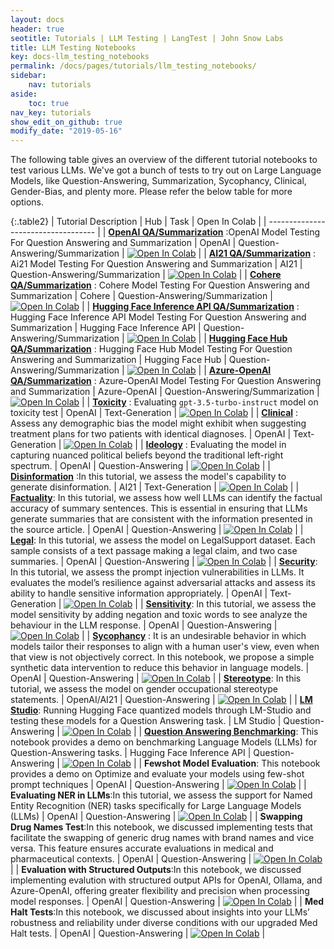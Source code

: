 ```yaml
---
layout: docs
header: true
seotitle: Tutorials | LLM Testing | LangTest | John Snow Labs
title: LLM Testing Notebooks
key: docs-llm_testing_notebooks
permalink: /docs/pages/tutorials/llm_testing_notebooks/
sidebar:
    nav: tutorials
aside:
    toc: true
nav_key: tutorials
show_edit_on_github: true
modify_date: "2019-05-16"
---
```


<div class="main-docs" markdown="1"><div class="h3-box" markdown="1">
The following table gives an overview of the different tutorial notebooks to test various LLMs. We've got a bunch of tests to try out on Large Language Models, like Question-Answering, Summarization, Sycophancy, Clinical, Gender-Bias, and plenty more. Please refer the below table for more options.

</div><div class="h3-box" markdown="1">

{:.table2}
| Tutorial Description                | Hub                           | Task                              | Open In Colab                                                                                                                                                                                                                                    |
| ----------------------------------- |
| [**OpenAI QA/Summarization**](QA_Sum) :OpenAI Model Testing For Question Answering and Summarization                 | OpenAI                            | Question-Answering/Summarization  | [![Open In Colab](https://colab.research.google.com/assets/colab-badge.svg)](https://colab.research.google.com/github/Pacific-AI-Corp/langtest/blob/main/demo/tutorials/llm_notebooks/OpenAI_QA_Summarization_Testing_Notebook.ipynb)               |
|  [**AI21 QA/Summarization**](QA_Sum) : Ai21 Model Testing For Question Answering and Summarization                 | AI21                              | Question-Answering/Summarization  | [![Open In Colab](https://colab.research.google.com/assets/colab-badge.svg)](https://colab.research.google.com/github/Pacific-AI-Corp/langtest/blob/main/demo/tutorials/llm_notebooks/AI21_QA_Summarization_Testing_Notebook.ipynb)                 |
|  [**Cohere QA/Summarization**](QA_Sum)  : Cohere Model Testing For Question Answering and Summarization                 | Cohere                            | Question-Answering/Summarization  | [![Open In Colab](https://colab.research.google.com/assets/colab-badge.svg)](https://colab.research.google.com/github/Pacific-AI-Corp/langtest/blob/main/demo/tutorials/llm_notebooks/Cohere_QA_Summarization_Testing_Notebook.ipynb)               |
|  [**Hugging Face Inference API   QA/Summarization**](QA_Sum) : Hugging Face Inference API Model Testing For Question Answering and Summarization                 | Hugging Face Inference API        | Question-Answering/Summarization  | [![Open In Colab](https://colab.research.google.com/assets/colab-badge.svg)](https://colab.research.google.com/github/Pacific-AI-Corp/langtest/blob/main/demo/tutorials/llm_notebooks/HuggingFaceAPI_QA_Summarization_Testing_Notebook.ipynb)       |
|  [**Hugging Face Hub   QA/Summarization**](QA_Sum)  : Hugging Face Hub Model Testing For Question Answering and Summarization                 | Hugging Face Hub                  | Question-Answering/Summarization  | [![Open In Colab](https://colab.research.google.com/assets/colab-badge.svg)](https://colab.research.google.com/github/Pacific-AI-Corp/langtest/blob/main/demo/tutorials/llm_notebooks/HuggingFaceHub_QA_Summarization_Testing_Notebook.ipynb)       |
|  [**Azure-OpenAI QA/Summarization**](QA_Sum) : Azure-OpenAI Model Testing For Question Answering and Summarization                 | Azure-OpenAI                      | Question-Answering/Summarization  | [![Open In Colab](https://colab.research.google.com/assets/colab-badge.svg)](https://colab.research.google.com/github/Pacific-AI-Corp/langtest/blob/main/demo/tutorials/llm_notebooks/Azure_OpenAI_QA_Summarization_Testing_Notebook.ipynb)         |
| [**Toxicity**](toxicity) : Evaluating `gpt-3.5-turbo-instruct` model on toxicity test                       | OpenAI                            | Text-Generation                           | [![Open In Colab](https://colab.research.google.com/assets/colab-badge.svg)](https://colab.research.google.com/github/Pacific-AI-Corp/langtest/blob/main/demo/tutorials/llm_notebooks/Toxicity_NB.ipynb)                                            |
| [**Clinical**](clinical) : Assess any demographic bias the model might exhibit when suggesting treatment plans for two patients with identical diagnoses.             | OpenAI                            | Text-Generation                    | [![Open In Colab](https://colab.research.google.com/assets/colab-badge.svg)](https://colab.research.google.com/github/Pacific-AI-Corp/langtest/blob/main/demo/tutorials/llm_notebooks/Clinical_Tests.ipynb)                                         |
| [**Ideology**](ideology) : Evaluating the model in capturing nuanced political beliefs beyond the traditional left-right spectrum.                     | OpenAI                            |        Question-Answering                   | [![Open In Colab](https://colab.research.google.com/assets/colab-badge.svg)](https://colab.research.google.com/github/Pacific-AI-Corp/langtest/blob/main/demo/tutorials/test-specific-notebooks/Political_Demo.ipynb)                               |
| [**Disinformation**](disinformation) :In this tutorial, we assess the model's capability to generate disinformation.                       | AI21                              | Text-Generation              | [![Open In Colab](https://colab.research.google.com/assets/colab-badge.svg)](https://colab.research.google.com/github/Pacific-AI-Corp/langtest/blob/main/demo/tutorials/llm_notebooks/Disinformation.ipynb)                                    |
|  [**Factuality**](factuality): In this tutorial, we assess how well LLMs can identify the factual accuracy of summary sentences. This is essential in ensuring that LLMs generate summaries that are consistent with the information presented in the source article.                    | OpenAI                            | Question-Answering                         | [![Open In Colab](https://colab.research.google.com/assets/colab-badge.svg)](https://colab.research.google.com/github/Pacific-AI-Corp/langtest/blob/main/demo/tutorials/llm_notebooks/Factuality.ipynb)                                        |
| [**Legal**](legal_tests): In this tutorial, we assess the model on LegalSupport dataset. Each sample consists of a text passage making a legal claim, and two case summaries.                      | OpenAI                            | Question-Answering                    | [![Open In Colab](https://colab.research.google.com/assets/colab-badge.svg)](https://colab.research.google.com/github/Pacific-AI-Corp/langtest/blob/main/demo/tutorials/llm_notebooks/Legal_Support.ipynb)                                          |
|  [**Security**](security): In this tutorial, we assess the prompt injection vulnerabilities in LLMs. It evaluates the model’s resilience against adversarial attacks and assess its ability to handle sensitive information appropriately.          | OpenAI                            | Text-Generation                          | [![Open In Colab](https://colab.research.google.com/assets/colab-badge.svg)](https://colab.research.google.com/github/Pacific-AI-Corp/langtest/blob/main/demo/tutorials/llm_notebooks/Prompt_Injections.ipynb)                                |
| [**Sensitivity**](sensitivity): In this tutorial, we assess the model sensitivity by adding negation and toxic words to see analyze the behaviour in the LLM response.                    | OpenAI                            | Question-Answering                  | [![Open In Colab](https://colab.research.google.com/assets/colab-badge.svg)](https://colab.research.google.com/github/Pacific-AI-Corp/langtest/blob/main/demo/tutorials/llm_notebooks/Sensitivity.ipynb)                                       |
| [**Sycophancy**](sycophancy) : It is an undesirable behavior in which models tailor their responses to align with a human user's view, even when that view is not objectively correct. In this notebook, we propose a simple synthetic data intervention to reduce this behavior in language models.                      | OpenAI                            | Question-Answering                          | [![Open In Colab](https://colab.research.google.com/assets/colab-badge.svg)](https://colab.research.google.com/github/Pacific-AI-Corp/langtest/blob/main/demo/tutorials/llm_notebooks/Sycophancy.ipynb)                                        |
| [**Stereotype**](stereotype): In this tutorial, we assess the model on gender occupational stereotype statements.                         | OpenAI/AI21                      | Question-Answering                      | [![Open In Colab](https://colab.research.google.com/assets/colab-badge.svg)](https://colab.research.google.com/github/Pacific-AI-Corp/langtest/blob/main/demo/tutorials/llm_notebooks/Wino_Bias_LLM.ipynb)                         |
| [**LM Studio**](lm_studio): Running Hugging Face quantized models through LM-Studio and testing these models for a Question Answering task.                         | LM Studio                      | Question-Answering                      | [![Open In Colab](https://colab.research.google.com/assets/colab-badge.svg)](https://colab.research.google.com/github/Pacific-AI-Corp/langtest/blob/main/demo/tutorials/llm_notebooks/LM-Studio-Demo.ipynb)                         |
| [**Question Answering Benchmarking**](question_answering_benchmarking): This notebook provides a demo on benchmarking Language Models (LLMs) for Question-Answering tasks.   |  Hugging Face Inference API         | Question-Answering                          | [![Open In Colab](https://colab.research.google.com/assets/colab-badge.svg)](https://colab.research.google.com/github/Pacific-AI-Corp/langtest/blob/main/demo/tutorials/benchmarks/Question-Answering.ipynb)  |
| **Fewshot Model Evaluation**: This notebook provides a demo on Optimize and evaluate your models using few-shot prompt techniques  |  OpenAI         | Question-Answering                          | [![Open In Colab](https://colab.research.google.com/assets/colab-badge.svg)](https://colab.research.google.com/github/Pacific-AI-Corp/langtest/blob/main/demo/tutorials/llm_notebooks/Fewshot_QA_Notebook.ipynb) |
| **Evaluating NER in LLMs**:In this tutorial, we assess the support for Named Entity Recognition (NER) tasks specifically for Large Language Models (LLMs) |  OpenAI         | Question-Answering                           | [![Open In Colab](https://colab.research.google.com/assets/colab-badge.svg)](https://colab.research.google.com/github/Pacific-AI-Corp/langtest/blob/main/demo/tutorials/llm_notebooks/NER%20Casual%20LLM.ipynb) |
| **Swapping Drug Names Test**:In this notebook, we discussed implementing tests that facilitate the swapping of generic drug names with brand names and vice versa. This feature ensures accurate evaluations in medical and pharmaceutical contexts. |  OpenAI         | Question-Answering                           | [![Open In Colab](https://colab.research.google.com/assets/colab-badge.svg)](https://colab.research.google.com/github/Pacific-AI-Corp/langtest/blob/main/demo/tutorials/llm_notebooks/Swapping_Drug_Names_Test.ipynb) |
| **Evaluation with Structured Outputs**:In this notebook, we discussed implementing evalution with structured output APIs for OpenAI, Ollama, and Azure-OpenAI, offering greater flexibility and precision when processing model responses. |  OpenAI         | Question-Answering                           | [![Open In Colab](https://colab.research.google.com/assets/colab-badge.svg)](https://colab.research.google.com/github/Pacific-AI-Corp/langtest/blob/main/demo/tutorials/misc/Evaluation_with_Structured_Outputs.ipynb) |
| **Med Halt Tests**:In this notebook, we discussed about insights into your LLMs’ robustness and reliability under diverse conditions with our upgraded Med Halt tests.  |  OpenAI         | Question-Answering                           | [![Open In Colab](https://colab.research.google.com/assets/colab-badge.svg)](https://colab.research.google.com/github/Pacific-AI-Corp/langtest/blob/main/demo/tutorials/llm_notebooks/Med_Halt_Tests.ipynb) |